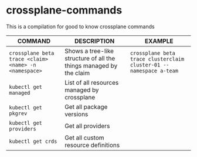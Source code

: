 # crossplane-commands

This is a compilation for good to know crossplane commands

| COMMAND | DESCRIPTION | EXAMPLE |
|----|----|----|
| `crossplane beta trace <claim> <name> -n <namespace>` | Shows a tree-like structure of all the things managed by the claim | `crossplane beta trace clusterclaim cluster-01 --namespace a-team` |
| `kubectl get managed` | List of all resources managed by crossplane | |
| `kubectl get pkgrev` | Get all package versions | |
| `kubectl get providers` | Get all providers | |
| `kubectl get crds` | Get all custom resource definitions | |